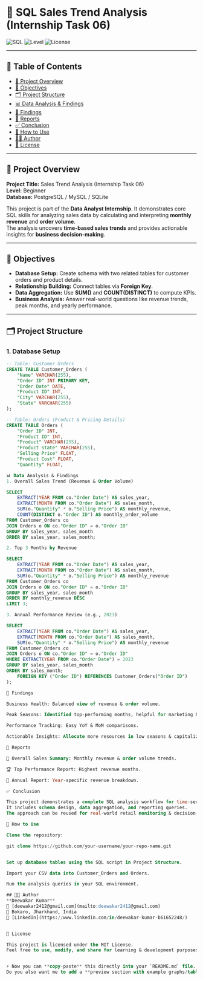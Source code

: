 # 🛒 SQL Sales Trend Analysis (Internship Task 06)

![SQL](https://img.shields.io/badge/SQL-PostgreSQL%20%7C%20MySQL%20%7C%20SQLite-blue) 
![Level](https://img.shields.io/badge/Level-Beginner-green) 
![License](https://img.shields.io/badge/License-MIT-yellow)

---

## 📑 Table of Contents
- [📌 Project Overview](#-project-overview)
- [🎯 Objectives](#-objectives)
- [🗂️ Project Structure](#️-project-structure)
- [📊 Data Analysis & Findings](#-data-analysis--findings)
- [🔎 Findings](#-findings)
- [📑 Reports](#-reports)
- [✅ Conclusion](#-conclusion)
- [🚀 How to Use](#-how-to-use)
- [👨‍💻 Author](#-author)
- [📜 License](#-license)

---

## 📌 Project Overview
**Project Title:** Sales Trend Analysis (Internship Task 06)  
**Level:** Beginner  
**Database:** PostgreSQL / MySQL / SQLite  

This project is part of the **Data Analyst Internship**. It demonstrates core SQL skills for analyzing sales data by calculating and interpreting **monthly revenue** and **order volume**.  
The analysis uncovers **time-based sales trends** and provides actionable insights for **business decision-making**.

---

## 🎯 Objectives
- **Database Setup:** Create schema with two related tables for customer orders and product details.  
- **Relationship Building:** Connect tables via **Foreign Key**.  
- **Data Aggregation:** Use **SUM()** and **COUNT(DISTINCT)** to compute KPIs.  
- **Business Analysis:** Answer real-world questions like revenue trends, peak months, and yearly performance.  

---

## 🗂️ Project Structure
### 1. Database Setup

```sql
-- Table: Customer Orders
CREATE TABLE Customer_Orders (
    "Name" VARCHAR(255),
    "Order ID" INT PRIMARY KEY,
    "Order Date" DATE,
    "Product ID" INT,
    "City" VARCHAR(255),
    "State" VARCHAR(255)
);

-- Table: Orders (Product & Pricing Details)
CREATE TABLE Orders (
    "Order ID" INT,
    "Product ID" INT,
    "Product" VARCHAR(255),
    "Product State" VARCHAR(255),
    "Selling Price" FLOAT,
    "Product Cost" FLOAT,
    "Quantity" FLOAT,

📊 Data Analysis & Findings
1. Overall Sales Trend (Revenue & Order Volume)

SELECT
    EXTRACT(YEAR FROM co."Order Date") AS sales_year,
    EXTRACT(MONTH FROM co."Order Date") AS sales_month,
    SUM(o."Quantity" * o."Selling Price") AS monthly_revenue,
    COUNT(DISTINCT o."Order ID") AS monthly_order_volume
FROM Customer_Orders co
JOIN Orders o ON co."Order ID" = o."Order ID"
GROUP BY sales_year, sales_month
ORDER BY sales_year, sales_month;

2. Top 3 Months by Revenue

SELECT
    EXTRACT(YEAR FROM co."Order Date") AS sales_year,
    EXTRACT(MONTH FROM co."Order Date") AS sales_month,
    SUM(o."Quantity" * o."Selling Price") AS monthly_revenue
FROM Customer_Orders co
JOIN Orders o ON co."Order ID" = o."Order ID"
GROUP BY sales_year, sales_month
ORDER BY monthly_revenue DESC
LIMIT 3;

3. Annual Performance Review (e.g., 2023)

SELECT
    EXTRACT(YEAR FROM co."Order Date") AS sales_year,
    EXTRACT(MONTH FROM co."Order Date") AS sales_month,
    SUM(o."Quantity" * o."Selling Price") AS monthly_revenue
FROM Customer_Orders co
JOIN Orders o ON co."Order ID" = o."Order ID"
WHERE EXTRACT(YEAR FROM co."Order Date") = 2023
GROUP BY sales_year, sales_month
ORDER BY sales_month;
    FOREIGN KEY ("Order ID") REFERENCES Customer_Orders("Order ID")
);

🔎 Findings

Business Health: Balanced view of revenue & order volume.

Peak Seasons: Identified top-performing months, helpful for marketing & inventory planning.

Performance Tracking: Easy YoY & MoM comparisons.

Actionable Insights: Allocate more resources in low seasons & capitalize on peaks.

📑 Reports

📌 Overall Sales Summary: Monthly revenue & order volume trends.

🏆 Top Performance Report: Highest revenue months.

📅 Annual Report: Year-specific revenue breakdown.

✅ Conclusion

This project demonstrates a complete SQL analysis workflow for time-series sales data.
It includes schema design, data aggregation, and reporting queries.
The approach can be reused for real-world retail monitoring & decision-making.

🚀 How to Use

Clone the repository:

git clone https://github.com/your-username/your-repo-name.git


Set up database tables using the SQL script in Project Structure.

Import your CSV data into Customer_Orders and Orders.

Run the analysis queries in your SQL environment.

## 👨‍💻 Author
**Deewakar Kumar**  
📧 [deewakar2412@gmail.com](mailto:deewakar2412@gmail.com)  
📍 Bokaro, Jharkhand, India  
🔗 [LinkedIn](https://www.linkedin.com/in/deewakar-kumar-b61652248/)  


📜 License

This project is licensed under the MIT License.
Feel free to use, modify, and share for learning & development purposes.


⚡ Now you can **copy-paste** this directly into your `README.md` file.  
Do you also want me to add a **preview section with example graphs/tables (monthly revenue trends)** to make it look more professional for GitHub?
